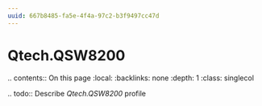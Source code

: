 ```yaml
---
uuid: 667b8485-fa5e-4f4a-97c2-b3f9497cc47d
---
```



# Qtech.QSW8200

.. contents:: On this page
    :local:
    :backlinks: none
    :depth: 1
    :class: singlecol

.. todo::
    Describe *Qtech.QSW8200* profile

